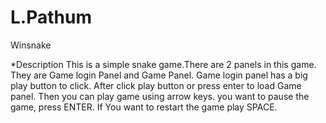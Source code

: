 # L.Pathum
Winsnake

*Description
This is a simple snake game.There are 2 panels in this game.
They are Game login Panel and Game Panel.
Game login panel has a big play button to click.
After click play button or press enter to load Game panel.
Then you can play game using arrow keys.
you want to pause the game, press ENTER.
If You want to restart the game play SPACE.
